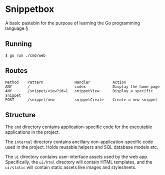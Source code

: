 # Snippetbox

A basic pastebin for the purpose of learning the Go programming language.§

## Running

```
$ go run ./cmd/web
```

## Routes

```
Method    Pattern              Handler          Action
ANY       /                    index            Display the home page
ANY       /snippet/view?id=1   snippetView      Display a specific snippet
POST      /snippet/new         snippetCreate    Create a new snippet     
```

## Structure

The `cmd` directory contains application-specific code for the executable applications in the project.

The `internal` directory contains ancillary non-application-specific code used in the project. Holds reusable helpers and SQL database models etc.

The `ui` directory contains user-interface assets used by the web app. Specifically, the `ui/html` directory will contain HTML templates, and the `ui/static` will contain static assets like images and stylesheets.